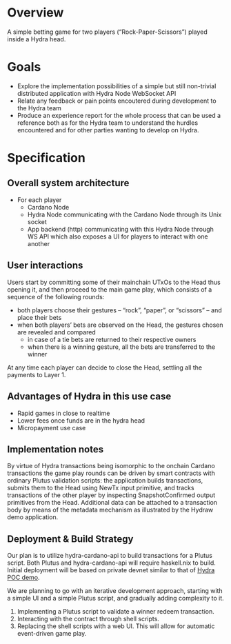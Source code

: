 ﻿# Overview

A simple betting game for two players (“Rock-Paper-Scissors”) played inside a Hydra head.

# Goals

- Explore the implementation possibilities of a simple but still non-trivial distributed application with Hydra Node WebSocket API
- Relate any feedback or pain points encoutered during development to the Hydra team
- Produce an experience report for the whole process that can be used a reference both as for the Hydra team to understand the hurdles encountered and for other parties wanting to develop on Hydra.

# Specification

## Overall system architecture

* For each player
    * Cardano Node
    * Hydra Node communicating with the Cardano Node through its Unix socket
    * App backend (http) communicating with this Hydra Node through WS API which also exposes a UI for players to interact with one another

## User interactions

Users start by committing some of their mainchain UTxOs to the Head thus opening it, and then proceed to the main game play, which consists of a sequence of the following rounds:

* both players choose their gestures – “rock”, “paper”, or “scissors” – and place their bets
* when both players’ bets are observed on the Head, the gestures chosen are revealed and compared
    * in case of a tie bets are returned to their respective owners
    * when there is a winning gesture, all the bets are transferred to the winner

At any time each player can decide to close the Head, settling all the payments to Layer 1.

## Advantages of Hydra in this use case

* Rapid games in close to realtime
* Lower fees once funds are in the hydra head
* Micropayment use case

## Implementation notes

By virtue of Hydra transactions being isomorphic to the onchain Cardano transactions the game play rounds can be driven by smart contracts with ordinary Plutus validation scripts: the application builds transactions, submits them to the Head using NewTx input primitive, and tracks transactions of the other player by inspecting SnapshotConfirmed output primitives from the Head.
Additional data can be attached to a transaction body by means of the metadata mechanism as illustrated by the Hydraw demo application.

## Deployment & Build Strategy

Our plan is to utilize hydra-cardano-api to build transactions for a Plutus script. Both Plutus and hydra-cardano-api will require haskell.nix to build. Initial deployment will be based on private devnet similar to that of [Hydra POC demo](https://github.com/input-output-hk/hydra-poc/tree/master/demo).

We are planning to go with an iterative development approach, starting with a simple UI and a simple Plutus script, and gradually adding complexity to it.

1. Implementing a Plutus script to validate a winner redeem transaction.
2. Interacting with the contract through shell scripts.
3. Replacing the shell scripts with a web UI. This will allow for automatic event-driven game play.
